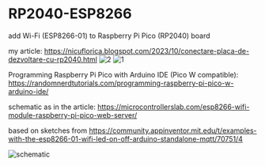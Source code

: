 # RP2040-ESP8266
add Wi-Fi (ESP8266-01) to Raspberry Pi Pico (RP2040) board 

my article: https://nicuflorica.blogspot.com/2023/10/conectare-placa-de-dezvoltare-cu-rp2040.html
![2](https://blogger.googleusercontent.com/img/b/R29vZ2xl/AVvXsEhH5VzXduopd70GDBTG89Ao8GoKa2_RiBCxciVFYYkF1TNT6lhRj2HjwXZDbYoqzUbNnfuoPXv3PLGYTVha6cxKkkauDPl78SuBKvUnwHRTeLofk-AZnWF8e52yftmsz1-UYSSgVjs0RE-KGnyzh2WLQEQz0pEZr-4h0TX5txR9yBcozqWRy2E7nRvoGFNs/w200-h150/RP2040_ESP8266_01_AT_webserver_04.jpg)
![1](https://blogger.googleusercontent.com/img/b/R29vZ2xl/AVvXsEiB0DEL2QvfTiZ8VloapewMRd8ThO7sdCv5fo8oPsBpfBKpThaVA3VjoSU6Daefdh6DHol-JwiyfFQtITZvBcPiRuij23euRoUEtMAnTCCai2J6fzHfg9rtGfIHSGFtjtLfFJl3onL79NT7fuKA0miRY3JkyFnO91rxYiYURr4tW25iYNV2PkuVQs0s_5ck/w200-h150/RP2040_ESP8266_01_AT_webserver_02.jpg)

Programming Raspberry Pi Pico with Arduino IDE (Pico W compatible): https://randomnerdtutorials.com/programming-raspberry-pi-pico-w-arduino-ide/

schematic as in the article: https://microcontrollerslab.com/esp8266-wifi-module-raspberry-pi-pico-web-server/

based on sketches from https://community.appinventor.mit.edu/t/examples-with-the-esp8266-01-wifi-led-on-off-arduino-standalone-mqtt/70751/4

![schematic](https://microcontrollerslab.com/wp-content/uploads/2022/03/Raspberry-Pi-Pico-with-ESP-01-connection-diagram-using-UART0.jpg)



